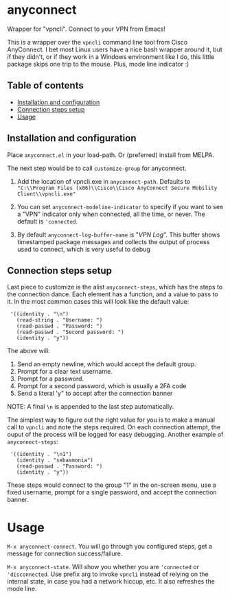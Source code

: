 # anyconnect
Wrapper for "vpncli". Connect to your VPN from Emacs!

This is a wrapper over the `vpncli` command line tool from Cisco AnyConnect. I bet most Linux users have a nice bash
wrapper around it, but if they didn't, or if they work in a Windows environment like I do, this little package skips
one trip to the mouse. Plus, mode line indicator :)

## Table of contents

<!--ts-->

   * [Installation and configuration](#installation-and-configuration)
   * [Connection steps setup](#connection-steps-setup)
   * [Usage](#usage)

<!--te-->

## Installation and configuration

Place `anyconnect.el` in your load-path. Or (preferred) install from MELPA.

The next step would be to call `customize-group` for anyconnect.

1. Add the location of vpncli.exe in `anyconnect-path`. Defaults to `"C:\\Program Files (x86)\\Cisco\\Cisco AnyConnect Secure Mobility Client\\vpncli.exe"`

2. You can set `anyconnect-modeline-indicator` to specify if you want to see a "VPN" indicator only when
connected, all the time, or never. The default is `'connected`.

3. By default `anyconnect-log-buffer-name` is "*VPN Log*". This buffer shows timestamped package messages and
collects the output of process used to connect, which is very useful to debug

## Connection steps setup

Last piece to customize is the alist `anyconnect-steps`, which has the steps to the connection dance. Each element has a function, and a value to pass to it. In the most common cases this will look like the default value:
```elisp
 '((identity . "\n")
   (read-string . "Username: ")
   (read-passwd . "Password: ")
   (read-passwd . "Second password: ")
   (identity . "y"))
```

The above will:

1. Send an empty newline, which would accept the default group.
2. Prompt for a clear text username.
3. Prompt for a password.
4. Prompt for a second password, which is usually a 2FA code
5. Send a literal 'y" to accept after the connection banner

NOTE: A final `\n` is appended to the last step automatically.

The simplest way to figure out the right value for you is to make a manual call to `vpncli` and note the steps required. On each connection attempt, the ouput of the process will be logged for easy debugging.
Another example of `anyconnect-steps`:
```elisp
 '((identity . "\n1")
   (identity . "sebasmonia")
   (read-passwd . "Password: ")
   (identity . "y"))
```

These steps would connect to the group "1" in the on-screen menu, use a fixed username, prompt for a single password, and accept the connection banner.

# Usage

`M-x anyconnect-connect`. You will go through you configured steps, get a message for connection success/failure.

`M-x anyconnect-state`. Will show you whether you are `'connected` or `'disconnected`. Use prefix arg to invoke `vpncli` instead of relying on the internal state, in case you had a network hiccup, etc. It also refreshes the mode line.


